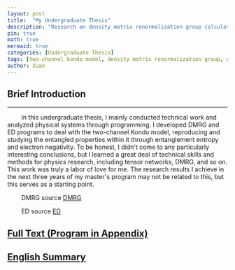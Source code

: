 ```yaml
---
layout: post
title:  "My Undergraduate Thesis"
description: "Research on density matrix renormalization group calculation of two-channel kondo model"
pin: true
math: true
mermaid: true
categories: [Undergraduate Thesis]
tags: [two-channel kondo model, density matrix renormalization group, entanglement]
author: Xuan
---
```


##  Brief Introduction
---
&emsp;&emsp; In this undergraduate thesis, I mainly conducted technical work and analyzed physical systems through programming. I developed DMRG and ED programs to deal with the two-channel Kondo model, reproducing and studying the entangled properties within it through entanglement entropy and electron negativity. To be honest, I didn't come to any particularly interesting conclusions, but I learned a great deal of technical skills and methods for physics research, including tensor networks, DMRG, and so on. This work was truly a labor of love for me. The research results I achieve in the next three years of my master's program may not be related to this, but this serves as a starting point.

&emsp;&emsp; DMRG source [DMRG](https://www.itensor.org/)

&emsp;&emsp; ED   source [ED](https://quspin.github.io/QuSpin/)

## [Full Text  (Program in Appendix)](/assets/2024-06-24-Jiale-Xuan-Undergraduate-Thesis/Jiale-Xuan-Undergraduate-Thesis.pdf)
## [English Summary](/assets/2024-06-24-Jiale-Xuan-Undergraduate-Thesis/English-Summary.pdf)